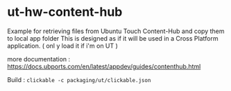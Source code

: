 # ut-hw-content-hub

Example for retrieving files from Ubuntu Touch Content-Hub and copy them to local app folder
This is designed as if it will be used in a Cross Platform application. ( onl y load it if i'm on UT )

more documentation : https://docs.ubports.com/en/latest/appdev/guides/contenthub.html

Build : `clickable -c packaging/ut/clickable.json`
